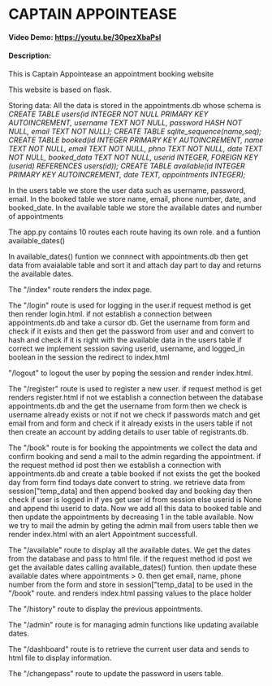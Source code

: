 # CAPTAIN APPOINTEASE
#### Video Demo:  https://youtu.be/30pezXbaPsI
#### Description:
This is Captain Appointease an appointment booking website

This website is based on flask.

Storing data:
All the data is stored in the appointments.db whose schema is
*CREATE TABLE users(id INTEGER NOT NULL PRIMARY KEY AUTOINCREMENT, username TEXT NOT NULL, password HASH NOT NULL, email TEXT NOT NULL);
CREATE TABLE sqlite_sequence(name,seq);
CREATE TABLE booked(id INTEGER PRIMARY KEY AUTOINCREMENT, name TEXT NOT NULL, email TEXT NOT NULL, phno TEXT NOT NULL, date TEXT NOT NULL, booked_data TEXT NOT NULL, userid INTEGER, FOREIGN KEY (userid) REFERENCES users(id));
CREATE TABLE available(id INTEGER PRIMARY KEY AUTOINCREMENT, date TEXT, appointments INTEGER);*

In the users table we store the user data such as username, password, email. In the booked table we store name, email, phone number, date, and booked_date. In the available table we store the available dates and number of appointments


The app.py contains 10 routes each route having its own role. and a funtion available_dates()

In available_dates() funtion we connnect with appointments.db then get data from avaialable table and sort it and attach day part to day and returns the available dates.

The "/index" route renders the index page.

The "/login" route is used for logging in the user.if request method is get then render login.html. if not establish a connection between appointments.db and take a cursor db. Get the username from form and check if it exists and then get the password from user and and convert to hash and check if  it is right with the available data in the users table if correct we implement session saving userid, username, and logged_in boolean in the session the redirect to index.html

"/logout" to logout the user by poping the session and render index.html.

The "/register" route is used to register a new user. if request method is get renders register.html if not we establish a connection between the database appointments.db and the get the username from form then  we check is username already exists or not if not we check if passwords match and get email from and form and check if it already exists in the users table if not then create an account by adding details to user table of registrants.db.

The "/book" route is for booking the appointments we collect the data and confirm booking and send a mail to the admin regarding the appointment. if the request method id post then we establish a connection with appointments.db and create a table booked if not exists the get the booked day from form find todays date convert to string. we retrieve data from session["temp_data] and then append booked day and booking day then check if user is logged in if yes get user id from session else userid is None and append thi userid to data. Now we add all this data to booked table and then update the appointments by decreasing 1 in the table available. Now we try to mail the admin by geting the admin mail from users table then we render index.html with an alert Appointment successfull.

The "/available" route to display all the available dates. We get the dates from the database and pass to html file. if the request method id post we get the available dates calling  available_dates() funtion. then update these available dates where appointments > 0. then get email, name, phone number from the form and store in session["temp_data] to be used in the "/book" route. and renders index.html passing values to the place holder

The "/history" route to display the previous appointments.

The "/admin" route is for managing admin functions like updating available dates.

The "/dashboard" route is to retrieve the current user data and sends to html file to display information.

The "/changepass" route to update the password in users table.

